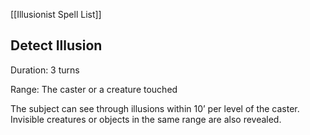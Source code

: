 [[Illusionist Spell List]]

## Detect Illusion                                        

Duration: 3 turns

Range: The caster or a creature touched

The subject can see through illusions within 10’ per level of the caster. Invisible creatures or objects in the same range are also revealed.